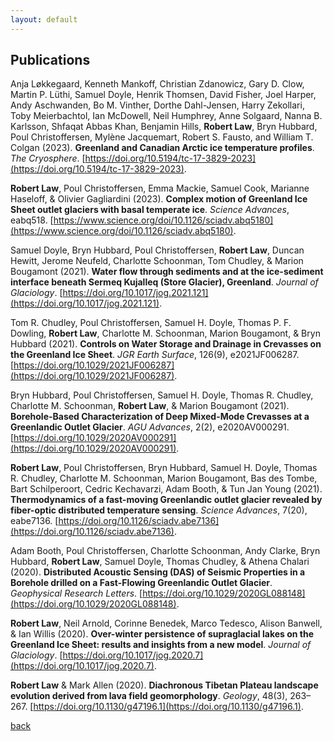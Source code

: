 ```yaml
---
layout: default
---
```


## Publications 

Anja Løkkegaard, Kenneth Mankoff, Christian Zdanowicz, Gary D. Clow, Martin P. Lüthi, Samuel Doyle, Henrik Thomsen, David Fisher, Joel Harper, Andy Aschwanden, Bo M. Vinther, Dorthe Dahl-Jensen, Harry Zekollari, Toby Meierbachtol, Ian McDowell, Neil Humphrey, Anne Solgaard, Nanna B. Karlsson, Shfaqat Abbas Khan, Benjamin Hills, **Robert Law**, Bryn Hubbard, Poul Christoffersen, Mylène Jacquemart, Robert S. Fausto, and William T. Colgan (2023). **Greenland and Canadian Arctic ice temperature profiles**. *The Cryosphere*. [https://doi.org/10.5194/tc-17-3829-2023](https://doi.org/10.5194/tc-17-3829-2023).

**Robert Law**, Poul Christoffersen, Emma Mackie, Samuel Cook, Marianne Haseloff, & Olivier Gagliardini (2023). **Complex motion of Greenland Ice Sheet outlet glaciers with basal temperate ice**. *Science Advances*, eabq518. [https://www.science.org/doi/10.1126/sciadv.abq5180](https://www.science.org/doi/10.1126/sciadv.abq5180).

Samuel Doyle, Bryn Hubbard, Poul Christoffersen, **Robert Law**, Duncan Hewitt, Jerome Neufeld, Charlotte Schoonman, Tom Chudley, & Marion Bougamont (2021). **Water flow through sediments and at the ice-sediment interface beneath Sermeq Kujalleq (Store Glacier), Greenland**. *Journal of Glaciology*. [https://doi.org/10.1017/jog.2021.121](https://doi.org/10.1017/jog.2021.121).

Tom R. Chudley, Poul Christoffersen, Samuel H. Doyle, Thomas P. F. Dowling, **Robert Law**, Charlotte M. Schoonman, Marion Bougamont, & Bryn Hubbard (2021). **Controls on Water Storage and Drainage in Crevasses on the Greenland Ice Sheet**. *JGR Earth Surface*, 126(9), e2021JF006287. [https://doi.org/10.1029/2021JF006287](https://doi.org/10.1029/2021JF006287).

Bryn Hubbard, Poul Christoffersen, Samuel H. Doyle, Thomas R. Chudley, Charlotte M. Schoonman, **Robert Law**, & Marion Bougamont (2021). **Borehole-Based Characterization of Deep Mixed-Mode Crevasses at a Greenlandic Outlet Glacier**. *AGU Advances*, 2(2), e2020AV000291. [https://doi.org/10.1029/2020AV000291](https://doi.org/10.1029/2020AV000291).

**Robert Law**, Poul Christoffersen, Bryn Hubbard, Samuel H. Doyle, Thomas R. Chudley, Charlotte M. Schoonman, Marion Bougamont, Bas des Tombe, Bart Schilperoort, Cedric Kechavarzi, Adam Booth, & Tun Jan Young (2021). **Thermodynamics of a fast-moving Greenlandic outlet glacier revealed by fiber-optic distributed temperature sensing**. *Science Advances*, 7(20), eabe7136. [https://doi.org/10.1126/sciadv.abe7136](https://doi.org/10.1126/sciadv.abe7136).

Adam Booth, Poul Christoffersen, Charlotte Schoonman, Andy Clarke, Bryn Hubbard, **Robert Law**, Samuel Doyle, Thomas Chudley, & Athena Chalari (2020). **Distributed Acoustic Sensing (DAS) of Seismic Properties in a Borehole drilled on a Fast-Flowing Greenlandic Outlet Glacier**. *Geophysical Research Letters*. [https://doi.org/10.1029/2020GL088148](https://doi.org/10.1029/2020GL088148).

**Robert Law**, Neil Arnold, Corinne Benedek, Marco Tedesco, Alison Banwell, & Ian Willis (2020). **Over-winter persistence of supraglacial lakes on the Greenland Ice Sheet: results and insights from a new model**. *Journal of Glaciology*. [https://doi.org/10.1017/jog.2020.7](https://doi.org/10.1017/jog.2020.7).

**Robert Law** & Mark Allen (2020). **Diachronous Tibetan Plateau landscape evolution derived from lava field geomorphology**. *Geology*, 48(3), 263–267. [https://doi.org/10.1130/g47196.1](https://doi.org/10.1130/g47196.1).

[back](./)
